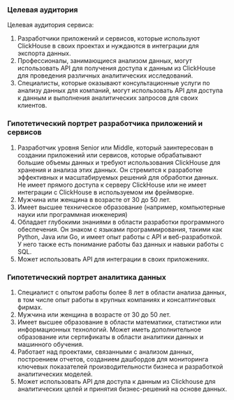 ### Целевая аудитория

Целевая аудитория сервиса:

1. Разработчики приложений и сервисов, которые используют ClickHouse в своих проектах и нуждаются в интеграции для
   экспорта данных.
2. Профессионалы, занимающиеся анализом данных, могут использовать API для получения доступа к данным из ClickHouse
   для проведения различных аналитических исследований.
3. Специалисты, которые оказывают консультационные услуги по анализу данных для компаний, могут использовать API для
   доступа к данным и выполнения аналитических запросов для своих клиентов.

### Гипотетический портрет разработчика приложений и сервисов

1. Разработчик уровня Senior или Middle, который заинтересован в создании приложений или сервисов, которые обрабатывают
   большие объемы данных и требуют использования ClickHouse для хранения и анализа этих данных. Он стремится к разработке
   эффективных и масштабируемых решений для обработки данных. Не имеет прямого доступа к серверу ClickHouse или не имеет
   интеграции с ClickHouse в используемом им фреймворке.
2. Мужчина или женщина в возрасте от 30 до 50 лет.
3. Имеет высшее техническое образование (например, компьютерные науки или программная инженерия)
4. Обладает глубокими знаниями в области разработки программного обеспечения. Он знаком с языками программирования,
   такими как Python, Java или Go, и имеет опыт работы с API и веб-разработкой. У него также есть понимание работы баз
   данных и навыки работы с SQL.
5. Может использовать API для интеграции в своих приложениях.

### Гипотетический портрет аналитика данных

1. Специалист с опытом работы более 8 лет в области анализа данных, в том числе опыт работы в крупных компаниях и
   консалтинговых фирмах.
2. Мужчина или женщина в возрасте от 30 до 50 лет.
3. Имеет высшее образование в области математики, статистики или информационных технологий. Может иметь дополнительное
   образование или сертификаты в области аналитики данных и машинного обучения.
4. Работает над проектами, связанными с анализом данных, построением отчетов, созданием дашбордов для мониторинга
   ключевых показателей производительности бизнеса и разработкой аналитических моделей.
5. Может использовать API для доступа к данным из Clickhouse для аналитических целей и принятия бизнес-решений на
   основе данных.
